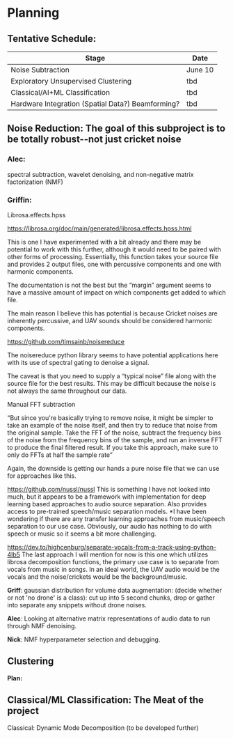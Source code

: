 # Planning
## Tentative Schedule:
|Stage|Date |
|-----|-----|
| Noise Subtraction | June 10|
| Exploratory Unsupervised Clustering | tbd |
| Classical/AI+ML Classification | tbd |
| Hardware Integration (Spatial Data?) Beamforming? | tbd |

## Noise Reduction: The goal of this subproject is to be totally robust--not just cricket noise

### Alec:
spectral subtraction, wavelet denoising, and non-negative matrix factorization (NMF) 

### Griffin:

Librosa.effects.hpss

https://librosa.org/doc/main/generated/librosa.effects.hpss.html

This is one I have experimented with a bit already and there may be potential to work with this further, although it would need to be paired with other forms of processing. Essentially, this function takes your source file and provides 2 output files, one with percussive components and one with harmonic components.

The documentation is not the best but the “margin” argument seems to have a massive amount of impact on which components get added to which file.

The main reason I believe this has potential is because Cricket noises are inherently percussive, and UAV sounds should be considered harmonic components.

https://github.com/timsainb/noisereduce

The noisereduce python library seems to have potential applications here with its use of spectral gating to denoise a signal.

The caveat is that you need to supply a “typical noise” file along with the source file for the best results. This may be difficult because the noise is not always the same throughout our data.

Manual FFT subtraction

“But since you're basically trying to remove noise, it might be simpler to take an example of the noise itself, and then try to reduce that noise from the original sample. Take the FFT of the noise, subtract the frequency bins of the noise from the frequency bins of the sample, and run an inverse FFT to produce the final filtered result. If you take this approach, make sure to only do FFTs at half the sample rate”

Again, the downside is getting our hands a pure noise file that we can use for approaches like this.

https://github.com/nussl/nussl
This is something I have not looked into much, but it appears to be a framework with implementation for deep learning based approaches to audio source separation. Also provides access to pre-trained speech/music separation models. *I have been wondering if there are any transfer learning approaches from music/speech separation to our use case. Obviously, our audio has nothing to do with speech or music so
it seems a bit more challenging.

https://dev.to/highcenburg/separate-vocals-from-a-track-using-python-4lb5
The last approach I will mention for now is this one which utilizes librosa decomposition functions, the primary use case is to separate from vocals from music in songs. In an ideal world, the UAV audio would be the vocals and the noise/crickets would be the background/music.

**Griff**: gaussian distribution for volume data augmentation: (decide whether or not 'no drone' is a class): cut up into 5 second chunks, drop or gather into separate any snippets without drone noises.

**Alec**: Looking at alternative matrix representations of audio data to run through NMF denoising.

**Nick**: NMF hyperparameter selection and debugging.

## Clustering

**Plan:**

## Classical/ML Classification: The Meat of the project

Classical: Dynamic Mode Decomposition (to be developed further)
